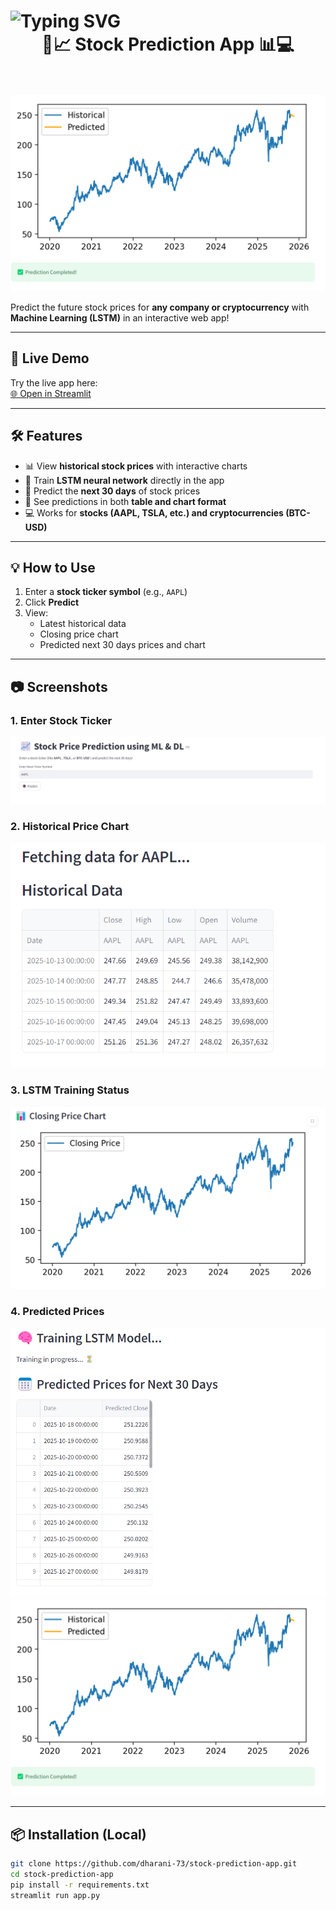 <h1>
  <img src="https://readme-typing-svg.demolab.com?font=Fira+Code&weight=600&size=28&pause=1000&color=00D9FF&center=true&vCenter=true&width=600&lines=Machine+Learning;Deep+Learning" alt="Typing SVG" />
    <br>
  <center>🚀📈 Stock Prediction App 📊💻</center>
  </br>
  
</h1>

![Header Image](https://github.com/dharani-73/stock-prediction-app/blob/0e01d4e826c86a5b6ddf922192c809f667755f87/Screenshot%202025-10-17%20232553.png)

Predict the future stock prices for **any company or cryptocurrency** with **Machine Learning (LSTM)** in an interactive web app!

---

## 🚀 Live Demo

Try the live app here:  
[🌐 Open in Streamlit](https://stock-prediction-app-rbcetkc59b2oy7quz8w64p.streamlit.app/)

---

## 🛠 Features

- 📊 View **historical stock prices** with interactive charts  
- 🧠 Train **LSTM neural network** directly in the app  
- 🔮 Predict the **next 30 days** of stock prices  
- 📅 See predictions in both **table and chart format**  
- 💻 Works for **stocks (AAPL, TSLA, etc.) and cryptocurrencies (BTC-USD)**  

---

## 💡 How to Use

1. Enter a **stock ticker symbol** (e.g., `AAPL`)  
2. Click **Predict**  
3. View:  
   - Latest historical data  
   - Closing price chart  
   - Predicted next 30 days prices and chart  

---

## 📷 Screenshots

### 1. Enter Stock Ticker
![Input Screenshot](https://github.com/dharani-73/stock-prediction-app/blob/dbf93759bf5bdeb66bcab3c96e9764fdc679f473/Screenshot%202025-10-17%20232419.png)

### 2. Historical Price Chart
![Historical Chart](https://github.com/dharani-73/stock-prediction-app/blob/b3c26fc596fd3b28d85177d6dc048ab9b9a463ce/Screenshot%202025-10-17%20232438.png)

### 3. LSTM Training Status
![Training Screenshot](https://github.com/dharani-73/stock-prediction-app/blob/b73c6e0aa2666b834613f36e8bb1c5de2e0ba488/Screenshot%202025-10-17%20232509.png)

### 4. Predicted Prices
![Prediction Screenshot](https://github.com/dharani-73/stock-prediction-app/blob/6c8363bd57ecf6b832a4326b28ee53f7e6d7ad87/Screenshot%202025-10-17%20232538.png)
![Prediction Screenshot](https://github.com/dharani-73/stock-prediction-app/blob/0e01d4e826c86a5b6ddf922192c809f667755f87/Screenshot%202025-10-17%20232553.png)

---

## 📦 Installation (Local)

```bash
git clone https://github.com/dharani-73/stock-prediction-app.git
cd stock-prediction-app
pip install -r requirements.txt
streamlit run app.py
